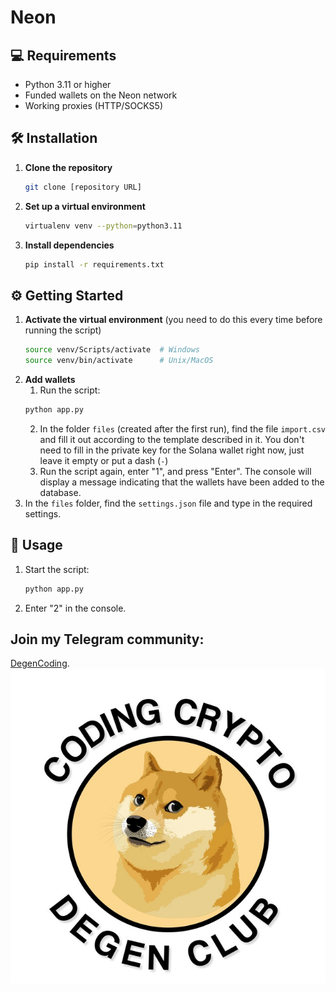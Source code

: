 # Neon

## 💻 Requirements

- Python 3.11 or higher
- Funded wallets on the Neon network
- Working proxies (HTTP/SOCKS5)

## 🛠️ Installation
1. **Clone the repository**
   ```bash
   git clone [repository URL]
   ```
2. **Set up a virtual environment**
   ```bash
   virtualenv venv --python=python3.11
   ```
3. **Install dependencies**
   ```bash
   pip install -r requirements.txt
   ```
## ⚙️ Getting Started
1. **Activate the virtual environment** (you need to do this every time before running the script)
    ```bash
    source venv/Scripts/activate  # Windows
    source venv/bin/activate      # Unix/MacOS
    ```
2. **Add wallets**
    1. Run the script:
    ```bash
    python app.py
    ```
    2. In the folder `files` (created after the first run), find the file `import.csv` and fill it out according to the template described in it. You don't need to fill in the private key for the Solana wallet right now, just leave it empty or put a dash (`-`)
    3. Run the script again, enter "1", and press "Enter". The console will display a message indicating that the wallets have been added to the database.
3. In the `files` folder, find the `settings.json` file and type in the required settings.
## 🚀 **Usage**
1. Start the script:
   ```bash
   python app.py
   ```
2. Enter "2" in the console.
## Join my Telegram community:
[DegenCoding](https://t.me/degencoding).
![Coding Crypto Degen Club](./image.png)
